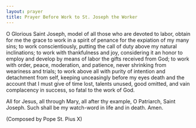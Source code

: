 ```yaml
---
layout: prayer
title: Prayer Before Work to St. Joseph the Worker
---
```

O Glorious Saint Joseph, model of all those who are devoted to labor, obtain for me the grace to work in a spirit of penance for the expiation of my many sins; to work conscientiously, putting the call of duty above my natural inclinations; to work with thankfulness and joy, considering it an honor to employ and develop by means of labor the gifts received from God; to work with order, peace, moderation, and patience, never shrinking from weariness and trials; to work above all with purity of intention and detachment from self, keeping unceasingly before my eyes death and the account that I must give of time lost, talents unused, good omitted, and vain complacency in success, so fatal to the work of God.  

All for Jesus, all through Mary, all after thy example, O Patriarch, Saint Joseph. Such shall be my watch-word in life and in death. Amen.  

(Composed by Pope St. Pius X)